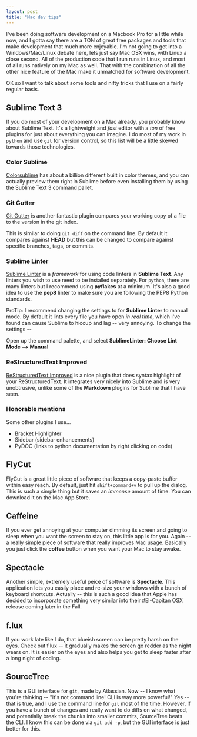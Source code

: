```yaml
---
layout: post
title: "Mac dev tips"
---
```


I've been doing software development on a Macbook Pro for a little while now, and I gotta say there are a TON of great free packages and tools that make development that much more enjoyable.  I'm not going to get into a Windows/Mac/Linux debate here, lets just say Mac OSX wins, with Linux a close second.  All of the production code that I run runs in Linux, and most of all runs natively on my Mac as well.  That with the combination of all the other nice feature of the Mac make it unmatched for software development.

OK so I want to talk about some tools and nifty tricks that I use on a fairly regular basis.

## Sublime Text 3

If you do most of your development on a Mac already, you probably know about Sublime Text.  It's a lightweight and *fast* editor with a *ton* of free plugins for just about everything you can imagine.  I do most of my work in `python` and use `git` for version control, so this list will be a little skewed towards those technologies.

### Color Sublime

[Colorsublime](http://colorsublime.com) has about a billion different built in color themes, and you can actually preview them right in Sublime before even installing them by using the Sublime Text 3 command pallet.

### Git Gutter

[Git Gutter](https://github.com/jisaacks/GitGutter) is another fantastic plugin compares your working copy of a file to the version in the git index.  

This is similar to doing `git diff` on the command line.  By default it compares against **HEAD** but this can be changed to compare against specific branches, tags, or commits.

### Sublime Linter

[Sublime Linter](https://github.com/SublimeLinter/SublimeLinter3) is a *framework* for using code linters in **Sublime Text**.  Any linters you wish to use need to be installed separately.  For ``python``, there are many linters but I recommend using **pyflakes** at a minimum.  It's also a good idea to use the **pep8** linter to make sure you are following the PEP8 Python standards.

ProTip:  I recommend changing the settings to for **Sublime Linter** to manual mode.  By default it lints every file you have open *in real time*, which I've found can cause Sublime to hiccup and lag -- very annoying.  To change the settings --

Open up the command palette, and select **SublimeLinter:  Choose Lint Mode --> Manual**

### ReStructuredText Improved

[ReStructuredText Improved](https://packagecontrol.io/packages/RestructuredText%20Improved) is a nice plugin that does syntax highlight of your ReStructuredText.  It integrates very nicely into Sublime and is very unobtrusive, unlike some of the **Markdown** plugins for Sublime that I have seen.


### Honorable mentions

Some other plugins I use...

- Bracket Highlighter
- Sidebar (sidebar enhancements)
- PyDOC (links to python documentation by right clicking on code)


## FlyCut

FlyCut is a great little piece of software that keeps a copy-paste buffer within easy reach.  By default, just hit `shift+command+v` to pull up the dialog.  This is such a simple thing but it saves an *immense* amount of time.  You can download it on the Mac App Store.

## Caffeine

If you ever get annoying at your computer dimming its screen and going to sleep when you want the screen to stay on, this little app is for you.  Again -- a really simple piece of software that really improves Mac usage.  Basically you just click the **coffee** button when you want your Mac to stay awake.

## Spectacle

Another simple, extremely useful peice of software is **Spectacle**.  This application lets you easily place and re-size your windows with a bunch of keyboard shortcuts.  Actually -- this is such a good idea that Apple has decided to incorporate something very similar into their #El-Capitan OSX release coming later in the Fall.

## f.lux

If you work late like I do, that blueish screen can be pretty harsh on the eyes.  Check out f.lux -- it gradually makes the screen go redder as the night wears on.  It is easier on the eyes and also helps you get to sleep faster after a long night of coding.

## SourceTree

This is a GUI interface for `git`, made by Atlassian.  Now -- I know what you're thinking -- "it's not command line!  CLI is way more powerful!"  Yes -- that is true, and I use the command line for `git` most of the time.  However, if you have a bunch of changes and really want to do diffs on what changed, and potentially break the chunks into smaller commits, SourceTree beats the CLI.  I know this can be done via `git add -p`, but the GUI interface is just better for this. 